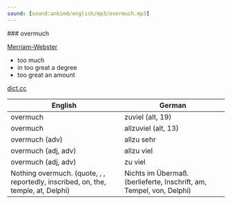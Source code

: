 ```yaml
---
sound: [sound:ankimd/english/mp3/overmuch.mp3]
---
```


\### overmuch

[Merriam-Webster](https://www.merriam-webster.com/dictionary/overmuch)

- too much
- in too great a degree
- too great an amount

[dict.cc](https://www.dict.cc/overmuch)

| English        | German       |
| -------------- | ------------ |
| overmuch | zuviel (alt, 19) |
| overmuch | allzuviel (alt, 13) |
| overmuch (adv) | allzu sehr |
| overmuch (adj, adv) | allzu viel |
| overmuch (adj, adv) | zu viel |
| Nothing overmuch. (quote, , , reportedly, inscribed, on, the, temple, at, Delphi) | Nichts im Übermaß. (berlieferte, Inschrift, am, Tempel, von, Delphi) |
